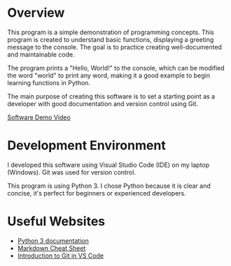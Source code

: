 # Overview

This program is a simple demonstration of programming concepts. This program is created to understand basic functions, displaying a greeting message to the console. The goal is to practice creating well-documented and maintainable code.

The program prints a "Hello, World!" to the console, which can be modified the word "world" to print any word, making it a good example to begin learning functions in Python.

The main purpose of creating this software is to set a starting point as a developer with good documentation and version control using Git.

[Software Demo Video](https://www.youtube.com/watch?v=your_video_link_here)

# Development Environment

I developed this software using Visual Studio Code (IDE) on my laptop (Windows). Git was used for version control. 

This program is using Python 3. I chose Python because it is clear and concise, it's perfect for beginners or experienced developers. 

# Useful Websites

* [Python 3 documentation](https://docs.python.org/3/)
* [Markdown Cheat Sheet](https://www.markdownguide.org/cheat-sheet/)
* [Introduction to Git in VS Code](https://code.visualstudio.com/docs/sourcecontrol/intro-to-git)